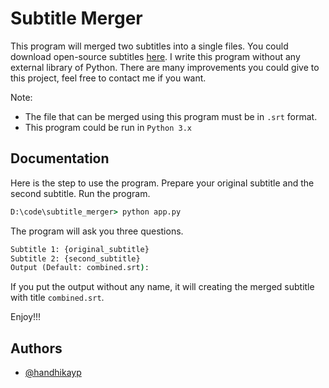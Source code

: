 
# Subtitle Merger

This program will merged two subtitles into a single files. You could download open-source subtitles [here](https://subscene.com/). I write this program without any external library of Python. There are many improvements you could give to this project, feel free to contact me if you want. 


Note: 
* The file that can be merged using this program must be in  `.srt` format. 
* This program could be run in `Python 3.x`
## Documentation

Here is the step to use the program. Prepare your original subtitle and the second subtitle. Run the program. 

```cmd
D:\code\subtitle_merger> python app.py
```

The program will ask you three questions.
```cmd
Subtitle 1: {original_subtitle}
Subtitle 2: {second_subtitle}
Output (Default: combined.srt): 
```

If you put the output without any name, it will creating the merged subtitle with title `combined.srt`.

Enjoy!!!
## Authors

- [@handhikayp](https://www.github.com/theDreamer911)

